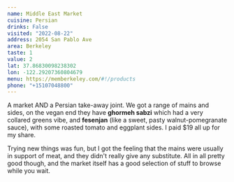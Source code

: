 ```yaml
---
name: Middle East Market
cuisine: Persian
drinks: False
visited: "2022-08-22"
address: 2054 San Pablo Ave
area: Berkeley
taste: 1
value: 2
lat: 37.86830098238302
lon: -122.29207360804679
menu: https://memberkeley.com/#!/products
phone: "+15107048800"
---
```


A market AND a Persian take-away joint. We got a range of mains and sides, on the vegan end they have **ghormeh sabzi** which had a very collared greens vibe, and **fesenjan** (like a sweet, pasty walnut-pomegranate sauce), with some roasted tomato and eggplant sides. I paid $19 all up for my share.

Trying new things was fun, but I got the feeling that the mains were usually in support of meat, and they didn't really give any substitute. All in all pretty good though, and the market itself has a good selection of stuff to browse while you wait.
